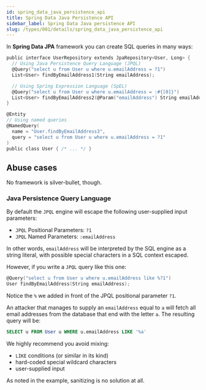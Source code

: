 ```yaml
---
id: spring_data_java_persistence_api
title: Spring Data Java Persistence API
sidebar_label: Spring Data Java persistence API
slug: /types/001/details/spring_data_java_persistence_api
---
```


In **Spring Data JPA** framework you can create SQL queries in many ways:

```c {3,7,15}
public interface UserRepository extends JpaRepository<User, Long> {
  // Using Java Persistence Query Language (JPQL)
  @Query("select u from User u where u.emailAddress = ?1")
  List<User> findByEmailAddress1(String emailAddress);

  // Using Spring Expression Language (SpEL)
  @Query("select u from User u where u.emailAddress = :#{[0]}")
  List<User> findByEmailAddress2(@Param("emailAddress") String emailAddress);
}

@Entity
// Using named queries
@NamedQuery(
  name = "User.findByEmailAddress3",
  query = "select u from User u where u.emailAddress = ?1"
)
public class User { /* ... */ }
```

## Abuse cases

No framework is silver-bullet, though.

### Java Persistence Query Language

By default the `JPQL` engine will escape the following
user-supplied input parameters:
- `JPQL` Positional Parameters: `?1`
- `JPQL` Named Parameters: `:emailAddress`

In other words,
`emailAddress` will be interpreted by the SQL engine as a string literal,
with possible special characters in a SQL context escaped.

However, if you write a `JPQL` query like this one:

```c {1}
@Query("select u from User u where u.emailAddress like %?1")
User findByEmailAddress(String emailAddress);
```

Notice the `%` we added in front of the JPQL positional parameter `?1`.

An attacker that manages to supply an `emailAddress` equal to `a`
will fetch all email addresses from the database that end with the letter `a`.
The resulting query will be:

```sql
SELECT u FROM User u WHERE u.emailAddress LIKE '%a'
```

We highly recommend you avoid mixing:
- `LIKE` conditions (or similar in its kind)
- hard-coded special wildcard characters
- user-supplied input

As noted in the example, sanitizing is no solution at all.
